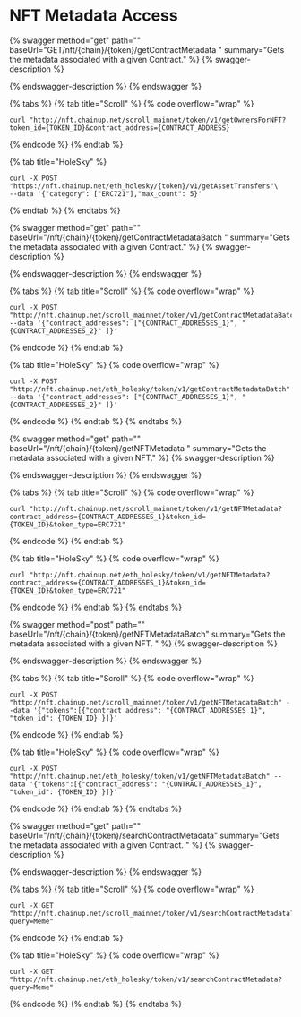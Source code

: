 # NFT Metadata Access



{% swagger method="get" path="" baseUrl="GET/nft/{chain}/{token}/getContractMetadata " summary="Gets the metadata associated with a given Contract." %}
{% swagger-description %}

{% endswagger-description %}
{% endswagger %}

{% tabs %}
{% tab title="Scroll" %}
{% code overflow="wrap" %}
```
curl "http://nft.chainup.net/scroll_mainnet/token/v1/getOwnersForNFT?token_id={TOKEN_ID}&contract_address={CONTRACT_ADDRESS}
```
{% endcode %}
{% endtab %}

{% tab title="HoleSky" %}
```
curl -X POST "https://nft.chainup.net/eth_holesky/{token}/v1/getAssetTransfers"\
--data '{"category": ["ERC721"],"max_count": 5}'
```
{% endtab %}
{% endtabs %}



{% swagger method="get" path="" baseUrl="/nft/{chain}/{token}/getContractMetadataBatch       " summary="Gets the metadata associated with a given Contract." %}
{% swagger-description %}

{% endswagger-description %}
{% endswagger %}

{% tabs %}
{% tab title="Scroll" %}
{% code overflow="wrap" %}
```
curl -X POST "http://nft.chainup.net/scroll_mainnet/token/v1/getContractMetadataBatch" --data '{"contract_addresses": ["{CONTRACT_ADDRESSES_1}", "{CONTRACT_ADDRESSES_2}" ]}'
```
{% endcode %}
{% endtab %}

{% tab title="HoleSky" %}
{% code overflow="wrap" %}
```
curl -X POST "http://nft.chainup.net/eth_holesky/token/v1/getContractMetadataBatch" --data '{"contract_addresses": ["{CONTRACT_ADDRESSES_1}", "{CONTRACT_ADDRESSES_2}" ]}'
```
{% endcode %}
{% endtab %}
{% endtabs %}



{% swagger method="get" path="" baseUrl="/nft/{chain}/{token}/getNFTMetadata           " summary="Gets the metadata associated with a given NFT." %}
{% swagger-description %}

{% endswagger-description %}
{% endswagger %}

{% tabs %}
{% tab title="Scroll" %}
{% code overflow="wrap" %}
```
curl "http://nft.chainup.net/scroll_mainnet/token/v1/getNFTMetadata?contract_address={CONTRACT_ADDRESSES_1}&token_id={TOKEN_ID}&token_type=ERC721"
```
{% endcode %}
{% endtab %}

{% tab title="HoleSky" %}
{% code overflow="wrap" %}
```
curl "http://nft.chainup.net/eth_holesky/token/v1/getNFTMetadata?contract_address={CONTRACT_ADDRESSES_1}&token_id={TOKEN_ID}&token_type=ERC721"
```
{% endcode %}
{% endtab %}
{% endtabs %}



{% swagger method="post" path="" baseUrl="/nft/{chain}/{token}/getNFTMetadataBatch" summary="Gets the metadata associated with a given NFT. " %}
{% swagger-description %}

{% endswagger-description %}
{% endswagger %}

{% tabs %}
{% tab title="Scroll" %}
{% code overflow="wrap" %}
```
curl -X POST "http://nft.chainup.net/scroll_mainnet/token/v1/getNFTMetadataBatch" --data '{"tokens":[{"contract_address": "{CONTRACT_ADDRESSES_1}", "token_id": {TOKEN_ID} }]}'
```
{% endcode %}
{% endtab %}

{% tab title="HoleSky" %}
{% code overflow="wrap" %}
```
curl -X POST "http://nft.chainup.net/eth_holesky/token/v1/getNFTMetadataBatch" --data '{"tokens":[{"contract_address": "{CONTRACT_ADDRESSES_1}", "token_id": {TOKEN_ID} }]}'
```
{% endcode %}
{% endtab %}
{% endtabs %}



{% swagger method="get" path="" baseUrl="/nft/{chain}/{token}/searchContractMetadata" summary="Gets the metadata associated with a given Contract. " %}
{% swagger-description %}

{% endswagger-description %}
{% endswagger %}

{% tabs %}
{% tab title="Scroll" %}
{% code overflow="wrap" %}
```
curl -X GET "http://nft.chainup.net/scroll_mainnet/token/v1/searchContractMetadata?query=Meme"
```
{% endcode %}
{% endtab %}

{% tab title="HoleSky" %}
{% code overflow="wrap" %}
```
curl -X GET "http://nft.chainup.net/eth_holesky/token/v1/searchContractMetadata?query=Meme"
```
{% endcode %}
{% endtab %}
{% endtabs %}
